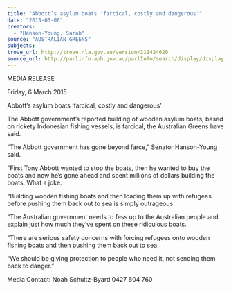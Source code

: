 ```yaml
---
title: "Abbott’s asylum boats 'farcical, costly and dangerous'"
date: "2015-03-06"
creators:
  - "Hanson-Young, Sarah"
source: "AUSTRALIAN GREENS"
subjects:
trove_url: http://trove.nla.gov.au/version/211424620
source_url: http://parlinfo.aph.gov.au/parlInfo/search/display/display.w3p;query=Id%3A%22media/pressrel/3697532%22
---
```


 MEDIA RELEASE    

 Friday, 6 March 2015    

 Abbott’s asylum boats ‘farcical, costly and dangerous’    

 The Abbott government’s reported building of wooden asylum boats, based on rickety  Indonesian fishing vessels, is farcical, the Australian Greens have said.    

 “The Abbott government has gone beyond farce,” Senator Hanson-Young said.    

 “First Tony Abbott wanted to stop the boats, then he wanted to buy the boats and now  he’s gone ahead and spent millions of dollars building the boats. What a joke.    

 “Building wooden fishing boats and then loading them up with refugees before pushing  them back out to sea is simply outrageous.    

 “The Australian government needs to fess up to the Australian people and explain just  how much they’ve spent on these ridiculous boats.    

 “There are serious safety concerns with forcing refugees onto wooden fishing boats and  then pushing them back out to sea.    

 “We should be giving protection to people who need it, not sending them back to  danger.”    

 

 Media Contact: Noah Schultz-Byard 0427 604 760   

